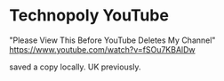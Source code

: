 # Technopoly YouTube 

"Please View This Before YouTube Deletes My Channel"   
https://www.youtube.com/watch?v=fSOu7KBAlDw

saved a copy locally. UK previously.   


